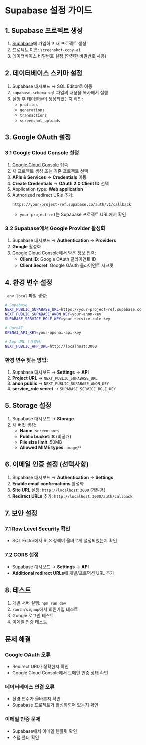 # Supabase 설정 가이드

## 1. Supabase 프로젝트 생성

1. [Supabase](https://supabase.com)에 가입하고 새 프로젝트 생성
2. 프로젝트 이름: `screenshot-copy-ai`
3. 데이터베이스 비밀번호 설정 (안전한 비밀번호 사용)

## 2. 데이터베이스 스키마 설정

1. Supabase 대시보드 → SQL Editor로 이동
2. `supabase-schema.sql` 파일의 내용을 복사해서 실행
3. 실행 후 테이블들이 생성되었는지 확인:
   - `profiles`
   - `generations` 
   - `transactions`
   - `screenshot_uploads`

## 3. Google OAuth 설정

### 3.1 Google Cloud Console 설정

1. [Google Cloud Console](https://console.cloud.google.com) 접속
2. 새 프로젝트 생성 또는 기존 프로젝트 선택
3. **APIs & Services** → **Credentials** 이동
4. **Create Credentials** → **OAuth 2.0 Client ID** 선택
5. Application type: **Web application**
6. Authorized redirect URIs 추가:
   ```
   https://your-project-ref.supabase.co/auth/v1/callback
   ```
   - `your-project-ref`는 Supabase 프로젝트 URL에서 확인

### 3.2 Supabase에서 Google Provider 활성화

1. Supabase 대시보드 → **Authentication** → **Providers**
2. **Google** 활성화
3. Google Cloud Console에서 받은 정보 입력:
   - **Client ID**: Google OAuth 클라이언트 ID
   - **Client Secret**: Google OAuth 클라이언트 시크릿

## 4. 환경 변수 설정

`.env.local` 파일 생성:

```bash
# Supabase
NEXT_PUBLIC_SUPABASE_URL=https://your-project-ref.supabase.co
NEXT_PUBLIC_SUPABASE_ANON_KEY=your-anon-key
SUPABASE_SERVICE_ROLE_KEY=your-service-role-key

# OpenAI
OPENAI_API_KEY=your-openai-api-key

# App URL (개발용)
NEXT_PUBLIC_APP_URL=http://localhost:3000
```

### 환경 변수 찾는 방법:
1. Supabase 대시보드 → **Settings** → **API**
2. **Project URL** → `NEXT_PUBLIC_SUPABASE_URL`
3. **anon public** → `NEXT_PUBLIC_SUPABASE_ANON_KEY`
4. **service_role secret** → `SUPABASE_SERVICE_ROLE_KEY`

## 5. Storage 설정

1. Supabase 대시보드 → **Storage**
2. 새 버킷 생성:
   - **Name**: `screenshots`
   - **Public bucket**: ❌ (비공개)
   - **File size limit**: 50MB
   - **Allowed MIME types**: `image/*`

## 6. 이메일 인증 설정 (선택사항)

1. Supabase 대시보드 → **Authentication** → **Settings**
2. **Enable email confirmations** 활성화
3. **Site URL** 설정: `http://localhost:3000` (개발용)
4. **Redirect URLs** 추가: `http://localhost:3000/auth/callback`

## 7. 보안 설정

### 7.1 Row Level Security 확인
- SQL Editor에서 RLS 정책이 올바르게 설정되었는지 확인

### 7.2 CORS 설정
- Supabase 대시보드 → **Settings** → **API**
- **Additional redirect URLs**에 개발/프로덕션 URL 추가

## 8. 테스트

1. 개발 서버 실행: `npm run dev`
2. `/auth/signup`에서 회원가입 테스트
3. Google 로그인 테스트
4. 이메일 인증 테스트

## 문제 해결

### Google OAuth 오류
- Redirect URI가 정확한지 확인
- Google Cloud Console에서 도메인 인증 상태 확인

### 데이터베이스 연결 오류
- 환경 변수가 올바른지 확인
- Supabase 프로젝트가 활성화되어 있는지 확인

### 이메일 인증 문제
- Supabase에서 이메일 템플릿 확인
- 스팸 폴더 확인
